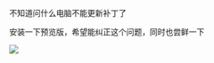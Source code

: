 不知道问什么电脑不能更新补丁了

安装一下预览版，希望能纠正这个问题，同时也尝鲜一下

![](https://cdn.jsdelivr.net/gh/xx025/cloudimg/img/20210206211951.png)